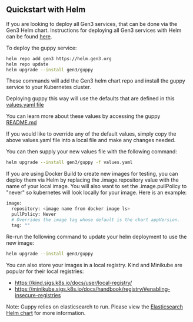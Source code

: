 ## Quickstart with Helm

If you are looking to deploy all Gen3 services, that can be done via the Gen3 Helm chart.
Instructions for deploying all Gen3 services with Helm can be found [here](https://github.com/uc-cdis/gen3-helm#readme).

To deploy the guppy service:
```bash
helm repo add gen3 https://helm.gen3.org
helm repo update
helm upgrade --install gen3/guppy
```
These commands will add the Gen3 helm chart repo and install the guppy service to your Kubernetes cluster.

Deploying guppy this way will use the defaults that are defined in this [values.yaml file](https://github.com/uc-cdis/gen3-helm/blob/master/helm/guppy/values.yaml)

You can learn more about these values by accessing the guppy [README.md](https://github.com/uc-cdis/gen3-helm/blob/master/helm/guppy/README.md)

If you would like to override any of the default values, simply copy the above values.yaml file into a local file and make any changes needed.

You can then supply your new values file with the following command:
```bash
helm upgrade --install gen3/guppy -f values.yaml
```

If you are using Docker Build to create new images for testing, you can deploy them via Helm by replacing the .image.repository value with the name of your local image.
You will also want to set the .image.pullPolicy to "never" so kubernetes will look locally for your image.
Here is an example:
```bash
image:
  repository: <image name from docker image ls>
  pullPolicy: Never
  # Overrides the image tag whose default is the chart appVersion.
  tag: ""
```

Re-run the following command to update your helm deployment to use the new image:
```bash
helm upgrade --install gen3/guppy
```

You can also store your images in a local registry. Kind and Minikube are popular for their local registries:
- https://kind.sigs.k8s.io/docs/user/local-registry/
- https://minikube.sigs.k8s.io/docs/handbook/registry/#enabling-insecure-registries

Note: Guppy relies on elasticsearch to run. Please view the [Elasticsearch Helm chart](https://github.com/uc-cdis/gen3-helm/tree/master/helm/elasticsearch) for more information.
